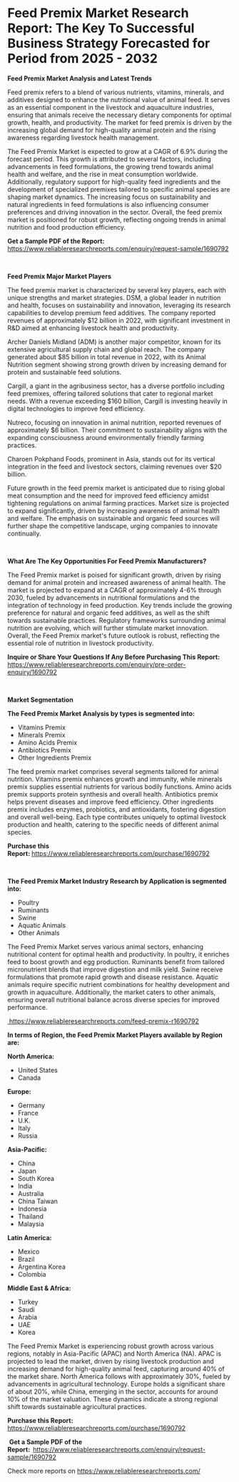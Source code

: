 <p><h1>Feed Premix Market Research Report: The Key To Successful Business Strategy Forecasted for Period from 2025 - 2032</h1></p><p><strong>Feed Premix Market Analysis and Latest Trends</strong></p>
<p><p>Feed premix refers to a blend of various nutrients, vitamins, minerals, and additives designed to enhance the nutritional value of animal feed. It serves as an essential component in the livestock and aquaculture industries, ensuring that animals receive the necessary dietary components for optimal growth, health, and productivity. The market for feed premix is driven by the increasing global demand for high-quality animal protein and the rising awareness regarding livestock health management.</p><p>The Feed Premix Market is expected to grow at a CAGR of 6.9% during the forecast period. This growth is attributed to several factors, including advancements in feed formulations, the growing trend towards animal health and welfare, and the rise in meat consumption worldwide. Additionally, regulatory support for high-quality feed ingredients and the development of specialized premixes tailored to specific animal species are shaping market dynamics. The increasing focus on sustainability and natural ingredients in feed formulations is also influencing consumer preferences and driving innovation in the sector. Overall, the feed premix market is positioned for robust growth, reflecting ongoing trends in animal nutrition and food production efficiency.</p></p>
<p><strong>Get a Sample PDF of the Report:&nbsp;</strong> <a href="https://www.reliableresearchreports.com/enquiry/request-sample/1690792?utm_campaign=3111&utm_medium=2&utm_source=Github&utm_content=ia&utm_term=30032025&utm_id=feed-premix">https://www.reliableresearchreports.com/enquiry/request-sample/1690792</a></p>
<p>&nbsp;</p>
<p><strong>Feed Premix Major Market Players</strong></p>
<p><p>The feed premix market is characterized by several key players, each with unique strengths and market strategies. DSM, a global leader in nutrition and health, focuses on sustainability and innovation, leveraging its research capabilities to develop premium feed additives. The company reported revenues of approximately $12 billion in 2022, with significant investment in R&D aimed at enhancing livestock health and productivity.</p><p>Archer Daniels Midland (ADM) is another major competitor, known for its extensive agricultural supply chain and global reach. The company generated about $85 billion in total revenue in 2022, with its Animal Nutrition segment showing strong growth driven by increasing demand for protein and sustainable feed solutions.</p><p>Cargill, a giant in the agribusiness sector, has a diverse portfolio including feed premixes, offering tailored solutions that cater to regional market needs. With a revenue exceeding $160 billion, Cargill is investing heavily in digital technologies to improve feed efficiency.</p><p>Nutreco, focusing on innovation in animal nutrition, reported revenues of approximately $6 billion. Their commitment to sustainability aligns with the expanding consciousness around environmentally friendly farming practices.</p><p>Charoen Pokphand Foods, prominent in Asia, stands out for its vertical integration in the feed and livestock sectors, claiming revenues over $20 billion. </p><p>Future growth in the feed premix market is anticipated due to rising global meat consumption and the need for improved feed efficiency amidst tightening regulations on animal farming practices. Market size is projected to expand significantly, driven by increasing awareness of animal health and welfare. The emphasis on sustainable and organic feed sources will further shape the competitive landscape, urging companies to innovate continually.</p></p>
<p>&nbsp;</p>
<p><strong>What Are The Key Opportunities For Feed Premix Manufacturers?</strong></p>
<p><p>The Feed Premix market is poised for significant growth, driven by rising demand for animal protein and increased awareness of animal health. The market is projected to expand at a CAGR of approximately 4-6% through 2030, fueled by advancements in nutritional formulations and the integration of technology in feed production. Key trends include the growing preference for natural and organic feed additives, as well as the shift towards sustainable practices. Regulatory frameworks surrounding animal nutrition are evolving, which will further stimulate market innovation. Overall, the Feed Premix market's future outlook is robust, reflecting the essential role of nutrition in livestock productivity.</p></p>
<p><strong>Inquire or Share Your Questions If Any Before Purchasing This Report:</strong> <a href="https://www.reliableresearchreports.com/enquiry/pre-order-enquiry/1690792?utm_campaign=3111&utm_medium=2&utm_source=Github&utm_content=ia&utm_term=30032025&utm_id=feed-premix">https://www.reliableresearchreports.com/enquiry/pre-order-enquiry/1690792</a></p>
<p>&nbsp;</p>
<p><strong>Market Segmentation</strong></p>
<p><strong>The Feed Premix Market Analysis by types is segmented into:</strong></p>
<p><ul><li>Vitamins Premix</li><li>Minerals Premix</li><li>Amino Acids Premix</li><li>Antibiotics Premix</li><li>Other Ingredients Premix</li></ul></p>
<p><p>The feed premix market comprises several segments tailored for animal nutrition. Vitamins premix enhances growth and immunity, while minerals premix supplies essential nutrients for various bodily functions. Amino acids premix supports protein synthesis and overall health. Antibiotics premix helps prevent diseases and improve feed efficiency. Other ingredients premix includes enzymes, probiotics, and antioxidants, fostering digestion and overall well-being. Each type contributes uniquely to optimal livestock production and health, catering to the specific needs of different animal species.</p></p>
<p><strong>Purchase this Report:&nbsp;</strong><a href="https://www.reliableresearchreports.com/purchase/1690792?utm_campaign=3111&utm_medium=2&utm_source=Github&utm_content=ia&utm_term=30032025&utm_id=feed-premix">https://www.reliableresearchreports.com/purchase/1690792</a></p>
<p>&nbsp;</p>
<p><strong>The Feed Premix Market Industry Research by Application is segmented into:</strong></p>
<p><ul><li>Poultry</li><li>Ruminants</li><li>Swine</li><li>Aquatic Animals</li><li>Other Animals</li></ul></p>
<p><p>The Feed Premix Market serves various animal sectors, enhancing nutritional content for optimal health and productivity. In poultry, it enriches feed to boost growth and egg production. Ruminants benefit from tailored micronutrient blends that improve digestion and milk yield. Swine receive formulations that promote rapid growth and disease resistance. Aquatic animals require specific nutrient combinations for healthy development and growth in aquaculture. Additionally, the market caters to other animals, ensuring overall nutritional balance across diverse species for improved performance.</p></p>
<p><a href="https://www.reliableresearchreports.com/feed-premix-r1690792?utm_campaign=3111&utm_medium=2&utm_source=Github&utm_content=ia&utm_term=30032025&utm_id=feed-premix">&nbsp;https://www.reliableresearchreports.com/feed-premix-r1690792</a></p>
<p><strong>In terms of Region, the Feed Premix Market Players available by Region are:</strong></p>
<p>
    <p> <strong> North America: </strong>
        <ul>
            <li>United States</li>
            <li>Canada</li>
        </ul>
        </p> 
    <p> <strong> Europe: </strong>
        <ul>
            <li>Germany</li>
            <li>France</li>
            <li>U.K.</li>
            <li>Italy</li>
            <li>Russia</li>
        </ul>
        </p> 
    <p> <strong> Asia-Pacific: </strong>
        <ul>
            <li>China</li>
            <li>Japan</li>
            <li>South Korea</li>
            <li>India</li>
            <li>Australia</li>
            <li>China Taiwan</li>
            <li>Indonesia</li>
            <li>Thailand</li>
            <li>Malaysia</li>
        </ul>
        </p> 
    <p> <strong> Latin America: </strong>
        <ul>
            <li>Mexico</li>
            <li>Brazil</li>
            <li>Argentina Korea</li>
            <li>Colombia</li>
        </ul>
        </p> 
    <p> <strong> Middle East & Africa: </strong>
        <ul>
            <li>Turkey</li>
            <li>Saudi</li>
            <li>Arabia</li>
            <li>UAE</li>
            <li>Korea</li>
        </ul>
    </p>
    </p>
<p><p>The Feed Premix Market is experiencing robust growth across various regions, notably in Asia-Pacific (APAC) and North America (NA). APAC is projected to lead the market, driven by rising livestock production and increasing demand for high-quality animal feed, capturing around 40% of the market share. North America follows with approximately 30%, fueled by advancements in agricultural technology. Europe holds a significant share of about 20%, while China, emerging in the sector, accounts for around 10% of the market valuation. These dynamics indicate a strong regional shift towards sustainable agricultural practices.</p></p>
<p><strong>Purchase this Report: </strong><a href="https://www.reliableresearchreports.com/purchase/1690792?utm_campaign=3111&utm_medium=2&utm_source=Github&utm_content=ia&utm_term=30032025&utm_id=feed-premix">https://www.reliableresearchreports.com/purchase/1690792</a></p>
<p>&nbsp;<strong>Get a Sample PDF of the Report:&nbsp;&nbsp;</strong><a href="https://www.reliableresearchreports.com/enquiry/request-sample/1690792?utm_campaign=3111&utm_medium=2&utm_source=Github&utm_content=ia&utm_term=30032025&utm_id=feed-premix">https://www.reliableresearchreports.com/enquiry/request-sample/1690792</a></p>
<p><strong></strong></p>
<p>Check more reports on <a href="https://www.reliableresearchreports.com/?utm_campaign=3111&utm_medium=2&utm_source=Github&utm_content=ia&utm_term=30032025&utm_id=feed-premix">https://www.reliableresearchreports.com/</a></p>